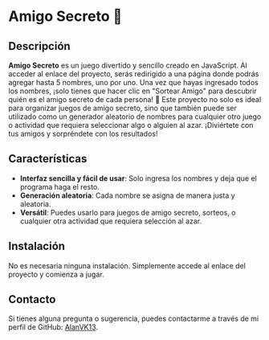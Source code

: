 # Amigo Secreto 🎁

## Descripción

**Amigo Secreto** es un juego divertido y sencillo creado en JavaScript. Al acceder al enlace del proyecto, serás redirigido a una página donde podrás agregar hasta 5 nombres, uno por uno. Una vez que hayas ingresado todos los nombres, ¡solo tienes que hacer clic en "Sortear Amigo" para descubrir quién es el amigo secreto de cada persona! 🎉
Este proyecto no solo es ideal para organizar juegos de amigo secreto, sino que también puede ser utilizado como un generador aleatorio de nombres para cualquier otro juego o actividad que requiera seleccionar algo o alguien al azar. ¡Diviértete con tus amigos y sorpréndete con los resultados!

## Características

- **Interfaz sencilla y fácil de usar**: Solo ingresa los nombres y deja que el programa haga el resto.
- **Generación aleatoria**: Cada nombre se asigna de manera justa y aleatoria.
- **Versátil**: Puedes usarlo para juegos de amigo secreto, sorteos, o cualquier otra actividad que requiera selección al azar.

## Instalación

No es necesaria ninguna instalación. Simplemente accede al enlace del proyecto y comienza a jugar.

## Contacto

Si tienes alguna pregunta o sugerencia, puedes contactarme a través de mi perfil de GitHub: [AlanVK13](https://github.com/AlanVK13).
